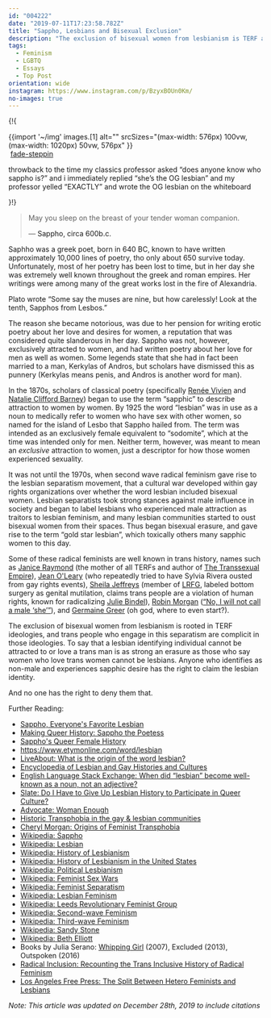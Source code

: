```yaml
---
id: "004222"
date: "2019-07-11T17:23:58.782Z"
title: "Sappho, Lesbians and Bisexual Exclusion"
description: "The exclusion of bisexual women from lesbianism is TERF adjacent ideology."
tags:
  - Feminism
  - LGBTQ
  - Essays
  - Top Post
orientation: wide
instagram: https://www.instagram.com/p/BzyxBOUn0Km/
no-images: true
---
```


{!{
<div class="card right span3 flush">
  {{import '~/img' images.[1]
    alt=""
    srcSizes="(max-width: 576px) 100vw, (max-width: 1020px) 50vw, 576px"
  }}
  <div class="tumblr">
    <img src="{{images.avatar.sizes.[0].url}}" alt="" class="tumblr-avatar">
    <a href="https://fade-steppin.tumblr.com/post/175441448289/throwback-to-the-time-my-classics-professor-asked" class="tumblr-username">fade-steppin</a>
    <div class="tumblr-body">
      <p>throwback to the time my classics professor asked “does anyone know who sappho is?” and i immediately replied “she’s the OG lesbian” and my professor yelled “EXACTLY” and wrote the OG lesbian on the whiteboard</p>
    </div>
  </div>
</div>
}!}

<blockquote class="cite"><p>May you sleep on the breast of your tender woman companion.</p>&mdash; <a>Sappho, circa 600b.c.</a></blockquote>

Saphho was a greek poet, born in 640 BC, known to have written approximately 10,000 lines of poetry, tho only about 650 survive today. Unfortunately, most of her poetry has been lost to time, but in her day she was extremely well known throughout the greek and roman empires. Her writings were among many of the great works lost in the fire of Alexandria.

Plato wrote “Some say the muses are nine, but how carelessly! Look at the tenth, Sapphos from Lesbos.”

The reason she became notorious, was due to her pension for writing erotic poetry about her love and desires for women, a reputation that was considered quite slanderous in her day. Sappho was not, however, exclusively attracted to women, and had written poetry about her love for men as well as women. Some legends state that she had in fact been married to a man, Kerkylas of Andros, but scholars have dismissed this as punnery (Kerkylas means penis, and Andros is another word for man).

In the 1870s, scholars of classical poetry (specifically [Renée Vivien](https://en.wikipedia.org/wiki/Ren%C3%A9e_Vivien) and [Natalie Clifford Barney](https://en.wikipedia.org/wiki/Natalie_Clifford_Barney)) began to use the term “sapphic” to describe attraction to women by women. By 1925 the word “lesbian” was in use as a noun to medically refer to women who have sex with other women, so named for the island of Lesbo that Sappho hailed from. The term was intended as an exclusively female equivalent to “sodomite”, which at the time was intended only for men. Neither term, however, was meant to mean an *exclusive* attraction to women, just a descriptor for how those women experienced sexuality.

It was not until the 1970s, when second wave radical feminism gave rise to the lesbian separatism movement, that a cultural war developed within gay rights organizations over whether the word lesbian included bisexual women. Lesbian separatists took strong stances against male influence in society and began to label lesbians who experienced male attraction as traitors to lesbian feminism, and many lesbian communities started to oust bisexual women from their spaces. Thus began bisexual erasure, and gave rise to the term “gold star lesbian”, which toxically others many sapphic women to this day.

Some of these radical feminists are well known in trans history, names such as [Janice Raymond](https://en.wikipedia.org/wiki/Janice_Raymond) (the mother of all TERFs and author of [The Transsexual Empire](https://en.wikipedia.org/wiki/The_Transsexual_Empire)), [Jean O'Leary](https://en.wikipedia.org/wiki/Jean_O%27Leary) (who repeatedly tried to have Sylvia Rivera ousted from gay rights events), [Sheila Jeffreys](https://en.wikipedia.org/wiki/Sheila_Jeffreys) (member of [LRFG](https://en.wikipedia.org/wiki/Leeds_Revolutionary_Feminist_Group), labeled bottom surgery as genital mutilation, claims trans people are a violation of human rights, known for radicalizing [Julie Bindel](https://en.wikipedia.org/wiki/Julie_Bindel)), [Robin Morgan](https://en.wikipedia.org/wiki/Robin_Morgan) ([“No, I will not call a male ‘she’”](https://www.newyorker.com/magazine/2014/08/04/woman-2)), and [Germaine Greer](https://en.wikipedia.org/wiki/Germaine_Greer) (oh god, where to even start?).

The exclusion of bisexual women from lesbianism is rooted in TERF ideologies, and trans people who engage in this separatism are complicit in those ideologies. To say that a lesbian identifying individual cannot be attracted to or love a trans man is as strong an erasure as those who say women who love trans women cannot be lesbians. Anyone who identifies as non-male and experiences sapphic desire has the right to claim the lesbian identity.

And no one has the right to deny them that.

Further Reading:

- [Sappho, Everyone's Favorite Lesbian](https://www.theatticoneighth.com/blog/sappho-everyones-favorite-lesbian-lesbian)
- [Making Queer History: Sappho the Poetess](https://www.makingqueerhistory.com/articles/sappho)
- [Sappho's Queer Female History](https://pdxscholar.library.pdx.edu/cgi/viewcontent.cgi?article=1130&context=younghistorians)
- https://www.etymonline.com/word/lesbian
- [LiveAbout: What is the origin of the word lesbian?](https://www.liveabout.com/what-is-the-origin-of-the-word-lesbian-2171260)
- [Encyclopedia of Lesbian and Gay Histories and Cultures](https://books.google.com/books?id=qAZ5AgAAQBAJ&ppis=_e&lpg=PA271&ots=SqJ2J_GZOV&pg=PA271)
- [English Language Stack Exchange: When did “lesbian” become well-known as a noun, not an adjective?](https://english.stackexchange.com/a/200330)
- [Slate: Do I Have to Give Up Lesbian History to Participate in Queer Culture?](https://slate.com/human-interest/2018/08/lesbian-history-terfs-and-queer-culture-do-queer-women-have-to-reject-all-second-wave-feminism-to-be-inclusive.html)
- [Advocate: Woman Enough](https://www.advocate.com/print-issue/current-issue/2014/07/16/woman-enough)
- [Historic Transphobia in the gay & lesbian communities](https://sillyolme.wordpress.com/2018/05/20/historic-transphobia-in-the-gay-lesbian-communities/)
- [Cheryl Morgan: Origins of Feminist Transphobia](https://www.cheryl-morgan.com/?p=18787)
- [Wikipedia: Sappho](https://en.wikipedia.org/wiki/Sappho)
- [Wikipedia: Lesbian](https://en.wikipedia.org/wiki/Lesbian)
- [Wikipedia: History of Lesbianism](https://en.wikipedia.org/wiki/History_of_lesbianism)
- [Wikipedia: History of Lesbianism in the United States](https://en.wikipedia.org/wiki/History_of_lesbianism_in_the_United_States#1970s:_Lesbians_and_feminism)
- [Wikipedia: Political Lesbianism](https://en.wikipedia.org/wiki/Political_lesbianism)
- [Wikipedia: Feminist Sex Wars](https://en.wikipedia.org/wiki/Feminist_sex_wars)
- [Wikipedia: Feminist Separatism](https://en.wikipedia.org/wiki/Feminist_separatism#Lesbian_separatism)
- [Wikipedia: Lesbian Feminism](https://en.wikipedia.org/wiki/Lesbian_feminism)
- [Wikipedia: Leeds Revolutionary Feminist Group](https://en.wikipedia.org/wiki/Leeds_Revolutionary_Feminist_Group)
- [Wikipedia: Second-wave Feminism](https://en.wikipedia.org/wiki/Second-wave_feminism)
- [Wikipedia: Third-wave Feminism](https://en.wikipedia.org/wiki/Third-wave_feminism)
- [Wikipedia: Sandy Stone](https://en.wikipedia.org/wiki/Sandy_Stone_(artist))
- [Wikipedia: Beth Elliott](https://en.wikipedia.org/wiki/Beth_Elliott)
- Books by Julia Serano: [Whipping Girl](https://en.wikipedia.org/wiki/Whipping_Girl) (2007), Excluded (2013), Outspoken (2016)
- [Radical Inclusion: Recounting the Trans Inclusive History of Radical Feminism](http://transadvocate.com/wp-content/uploads/Radical_Inclusion_Recounting_the_Trans_I-2.pdf)
- [Los Angeles Free Press: The Split Between Hetero Feminists and Lesbians](http://revolution.berkeley.edu/west-coast-lesbian-conference-feminists-split/)

*Note: This article was updated on December 28th, 2019 to include citations*
